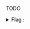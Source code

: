 TODO <br>

<details>
<summary>Flag :</summary>
    
***MOBISEC{peppa-9876543-BAAAM-A1z9-3133337}***
</details>

